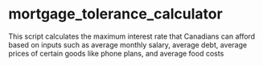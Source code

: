 # mortgage_tolerance_calculator
This script calculates the maximum interest rate that Canadians can afford based on inputs such as average monthly salary, average debt, average prices of certain goods like phone plans, and average food costs
